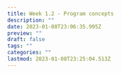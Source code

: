 ```yaml
---
title: Week 1.2 - Program concepts
description: ""
date: 2023-01-08T23:06:35.995Z
preview: ""
draft: false
tags: ""
categories: ""
lastmod: 2023-01-08T23:25:04.513Z
---
```

